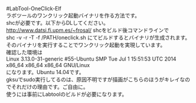 #LabTool-OneClick-Elf  
ラボツールのワンクリック起動バイナリを作る方法です。  
shcが必要です。以下からDLしてください。  
http://www.datsi.fi.upm.es/~frosal/
shcをビルド後コマンドラインで  
shc -v -r -T -f /PATH/oneclick.sh 
にてビルドするとバイナリが生成されます。そのバイナリを実行することでワンクリック起動を実現しています。  
確認した環境は  
Linux 3.13.0-31-generic #55-Ubuntu SMP Tue Jul 1 15:51:53 UTC 2014 x86_64 x86_64 x86_64 GNU/Linux  
になります。Ubuntu 14.04です。  
gksuでsudo実行してるのは、原因不明ですが描画がこちらのほうがキレイなのでそれだけの理由です。ご自由に。  
使うには事前にLabtoolのビルドが必要になります。
